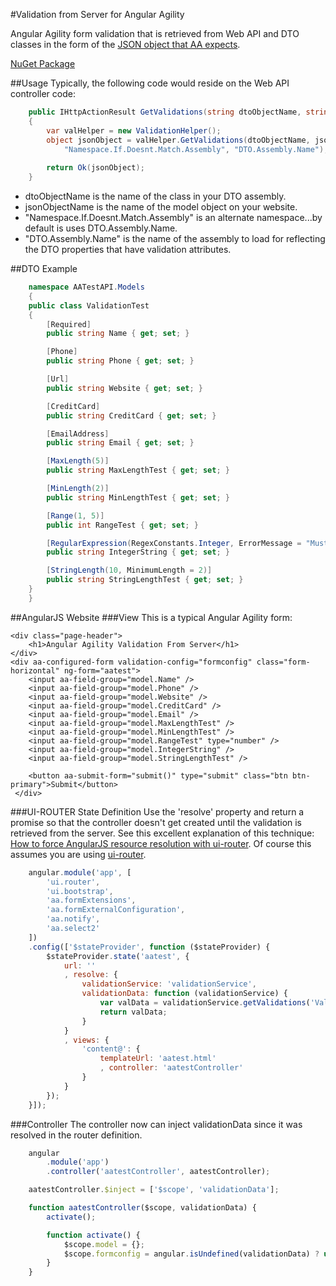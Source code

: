 #Validation from Server for Angular Agility

Angular Agility form validation that is retrieved from Web API and DTO classes 
in the form of the [JSON object that AA expects](https://github.com/AngularAgility/AngularAgility/wiki/External-Form-Configuration).

[NuGet Package](https://www.nuget.org/packages/Intertech.Validation.AA/)

##Usage
Typically, the following code would reside on the Web API controller code:

```C#
	public IHttpActionResult GetValidations(string dtoObjectName, string jsonObjectName)
	{
		var valHelper = new ValidationHelper();
        object jsonObject = valHelper.GetValidations(dtoObjectName, jsonObjectName,
			"Namespace.If.Doesnt.Match.Assembly", "DTO.Assembly.Name");
	
	    return Ok(jsonObject);
	}
```
- dtoObjectName is the name of the class in your DTO assembly.
- jsonObjectName is the name of the model object on your website.
- "Namespace.If.Doesnt.Match.Assembly" is an alternate namespace...by default is uses DTO.Assembly.Name.
- "DTO.Assembly.Name" is the name of the assembly to load for reflecting the DTO properties that have validation attributes.

##DTO Example
```C#
    namespace AATestAPI.Models
    {
    public class ValidationTest
    {
        [Required]
        public string Name { get; set; }

        [Phone]
        public string Phone { get; set; }

        [Url]
        public string Website { get; set; }

        [CreditCard]
        public string CreditCard { get; set; }

        [EmailAddress]
        public string Email { get; set; }

        [MaxLength(5)]
        public string MaxLengthTest { get; set; }

        [MinLength(2)]
        public string MinLengthTest { get; set; }

        [Range(1, 5)]
        public int RangeTest { get; set; }

        [RegularExpression(RegexConstants.Integer, ErrorMessage = "Must be an integer")]
        public string IntegerString { get; set; }

        [StringLength(10, MinimumLength = 2)]
        public string StringLengthTest { get; set; }
    }
	}
```
##AngularJS Website
###View
This is a typical Angular Agility form:

    <div class="page-header">
        <h1>Angular Agility Validation From Server</h1>
    </div>
    <div aa-configured-form validation-config="formconfig" class="form-horizontal" ng-form="aatest">
        <input aa-field-group="model.Name" />
        <input aa-field-group="model.Phone" />
        <input aa-field-group="model.Website" />
        <input aa-field-group="model.CreditCard" />
        <input aa-field-group="model.Email" />
        <input aa-field-group="model.MaxLengthTest" />
        <input aa-field-group="model.MinLengthTest" />
        <input aa-field-group="model.RangeTest" type="number" />
        <input aa-field-group="model.IntegerString" />
        <input aa-field-group="model.StringLengthTest" />
    
        <button aa-submit-form="submit()" type="submit" class="btn btn-primary">Submit</button>
     </div>

###UI-ROUTER State Definition
Use the 'resolve' property and return a promise so that the controller doesn't get created until the validation is retrieved from the server.
See this excellent explanation of this technique: [How to force AngularJS resource resolution with ui-router](http://www.jvandemo.com/how-to-resolve-angularjs-resources-with-ui-router/).
Of course this assumes you are using [ui-router](https://github.com/angular-ui/ui-router).

```javascript
    angular.module('app', [
        'ui.router',
        'ui.bootstrap',
        'aa.formExtensions',
        'aa.formExternalConfiguration',
        'aa.notify',
        'aa.select2'
    ])
    .config(['$stateProvider', function ($stateProvider) {
        $stateProvider.state('aatest', {
            url: ''
            , resolve: {
                validationService: 'validationService',
                validationData: function (validationService) {
                    var valData = validationService.getValidations('ValidationTest', 'model');
                    return valData;
                }
            }
            , views: {
                'content@': {
                    templateUrl: 'aatest.html'
                    , controller: 'aatestController'
                }
            }
        });
    }]);
```
###Controller
The controller now can inject validationData since it was resolved in the router definition.

```javascript
    angular
        .module('app')
        .controller('aatestController', aatestController);

    aatestController.$inject = ['$scope', 'validationData'];

    function aatestController($scope, validationData) {
        activate();

        function activate() {
            $scope.model = {};
            $scope.formconfig = angular.isUndefined(validationData) ? undefined : validationData.data;
        }
    }
```